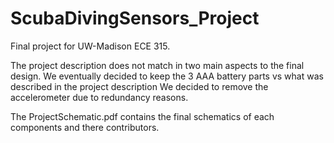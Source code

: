 # ScubaDivingSensors_Project
Final project for UW-Madison ECE 315.

The project description does not match in two main aspects to the final design.
We eventually decided to keep the 3 AAA battery parts vs what was described in the project description
We decided to remove the accelerometer due to redundancy reasons.

The ProjectSchematic.pdf contains the final schematics of each components and there contributors.



